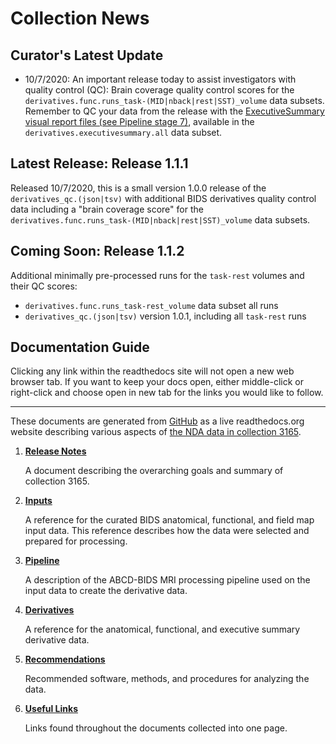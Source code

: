 # Collection News

## Curator's Latest Update

- 10/7/2020: An important release today to assist investigators with quality control (QC): Brain coverage quality control scores for the `derivatives.func.runs_task-(MID|nback|rest|SST)_volume` data subsets.  Remember to QC your data from the release with the [ExecutiveSummary visual report files (see Pipeline stage 7)](https://collection3165.readthedocs.io/en/stable/pipeline/#stage-7-executivesummary), available in the `derivatives.executivesummary.all` data subset.

## Latest Release: Release 1.1.1

Released 10/7/2020, this is a small version 1.0.0 release of the `derivatives_qc.(json|tsv)` with additional BIDS derivatives quality control data including a "brain coverage score" for the `derivatives.func.runs_task-(MID|nback|rest|SST)_volume` data subsets.

## Coming Soon: Release 1.1.2

Additional minimally pre-processed runs for the `task-rest` volumes and their QC scores:

- `derivatives.func.runs_task-rest_volume` data subset all runs
- `derivatives_qc.(json|tsv)` version 1.0.1, including all `task-rest` runs

## Documentation Guide

Clicking any link within the readthedocs site will not open a new web browser tab.  If you want to keep your docs open, either middle-click or right-click and choose open in new tab for the links you would like to follow.

---

These documents are generated from [GitHub](https://github.com/ABCD-STUDY/nda-abcd-collection-3165) as a live readthedocs.org website describing various aspects of [the NDA data in collection 3165](https://nda.nih.gov/edit_collection.html?id=3165).

1. [**Release Notes**](https://collection3165.readthedocs.io/en/stable/release_notes/)

    A document describing the overarching goals and summary of collection 3165.

1. [**Inputs**](https://collection3165.readthedocs.io/en/stable/inputs/)

    A reference for the curated BIDS anatomical, functional, and field map input data.  This reference describes how the data were selected and prepared for processing.

1. [**Pipeline**](https://collection3165.readthedocs.io/en/stable/pipeline/)

    A description of the ABCD-BIDS MRI processing pipeline used on the input data to create the derivative data.

1. [**Derivatives**](https://collection3165.readthedocs.io/en/stable/derivatives/)

    A reference for the anatomical, functional, and executive summary derivative data.

1. [**Recommendations**](https://collection3165.readthedocs.io/en/stable/recommendations/)

    Recommended software, methods, and procedures for analyzing the data.

1. [**Useful Links**](https://collection3165.readthedocs.io/en/stable/useful/)

    Links found throughout the documents collected into one page.
